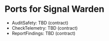 <!-- Updated: 2025-09-18T13:32:25.897Z -->
# Ports for Signal Warden

- AuditSafety: TBD (contract)
- CheckTelemetry: TBD (contract)
- ReportFindings: TBD (contract)
